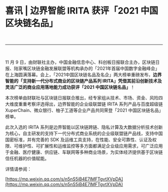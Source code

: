 # 喜讯 | 边界智能 IRITA 获评「2021 中国区块链名品」
<br>

---
<br>

11 月 9 日，由财联社主办，中国金融信息中心、科创板日报联合主办，区块链日报、陆家嘴区块链金融发展联盟等机构承办的「2021年首届中国数字金融峰会」在上海圆满落幕。会上，「2021中国区块链名品及名企」两大榜单重磅发布，**边界智能的「支持新一代分布式商业的区块链产品系列 IRITA」凭借其前沿创新技术及灵活广泛的商业应用落地能力成功获评「2021 中国区块链名品」**！

本次榜单由财联社与区块链日报联合推出，经专家组从技术、市场、资金、风险四大维度重重考察评选得出，边界智能的企业级联盟链 IRITA 系列产品与百度超级链 XuperChain、微众银行、柚子工道等企业产品共同荣登「2021 中国区块链名品」榜单。


此次入选的 IRITA 系列是边界智能以区块链跨链、隐私计算及大数据分析技术创新为核心，自主研发的支持下一代分布式商业系统的企业级联盟链产品线，支持中国国密标准，并有完善的 SDK 及运维工具支持，在性能、安全可靠性、认证及权限、可维护性、可扩展性和运维监控等多方面都满足企业级应用需求，可广泛应用于金融、医疗健康、供应链、车联网等多种商业场景，为实体经济提供基于区块链信任机器的价值赋能。

详情请参阅：

[https://mp.weixin.qq.com/s/n5nS5iB4E7lMFTgvtXVpDA](https://mp.weixin.qq.com/s/n5nS5iB4E7lMFTgvtXVpDA)
